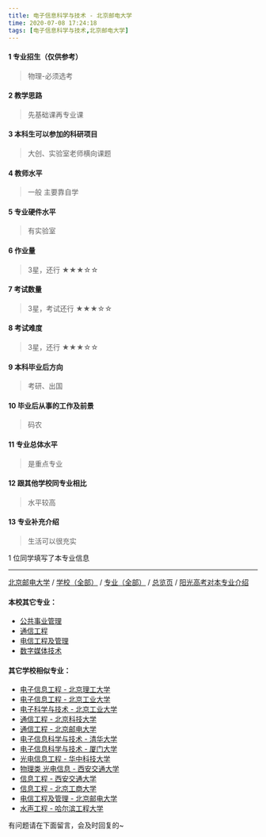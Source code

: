 ```yaml
---
title: 电子信息科学与技术 - 北京邮电大学
time: 2020-07-08 17:24:18
tags: [电子信息科学与技术,北京邮电大学]
---
```

#### 1 专业招生（仅供参考）  
> 物理-必须选考


#### 2 教学思路
> 先基础课再专业课


#### 3 本科生可以参加的科研项目
>  大创、实验室老师横向课题


#### 4 教师水平
> 一般 主要靠自学


#### 5 专业硬件水平
> 有实验室


#### 6 作业量
> 3星，还行
★★★☆☆


#### 7 考试数量
> 3星，考试还行
★★★☆☆


#### 8 考试难度
> 3星，还行
★★★☆☆


#### 9 本科毕业后方向
> 考研、出国


#### 10 毕业后从事的工作及前景
> 码农


#### 11 专业总体水平
> 是重点专业


#### 12 跟其他学校同专业相比
> 水平较高


#### 13 专业补充介绍
> 生活可以很充实

1 位同学填写了本专业信息
***
[北京邮电大学](https://univgo.github.io/2020/07/08/北京邮电大学) / [学校（全部）](https://univgo.github.io/2020/07/09/学校汇总页) / [专业（全部）](https://univgo.github.io/2020/07/09/专业汇总页) / [总览页](https://univgo.github.io/2020/07/09/总览) / [阳光高考对本专业介绍](http://gaokao.chsi.com.cn/sch/zyk/view.do?schId=73394566&specId=73384004)
#### 本校其它专业：
- [公共事业管理](https://univgo.github.io/2020/07/08/公共事业管理%20-%20北京邮电大学)
- [通信工程](https://univgo.github.io/2020/07/08/通信工程%20-%20北京邮电大学)
- [电信工程及管理](https://univgo.github.io/2020/07/08/电信工程及管理%20-%20北京邮电大学)
- [数字媒体技术](https://univgo.github.io/2020/07/08/数字媒体技术%20-%20北京邮电大学)

#### 其它学校相似专业：
- [电子信息工程 - 北京理工大学](https://univgo.github.io/2020/07/08/电子信息%20-%20北京理工大学)
- [电子信息工程 - 北京工业大学](https://univgo.github.io/2020/07/08/电子信息工程%20-%20北京工业大学)
- [电子科学与技术 - 北京工业大学](https://univgo.github.io/2020/07/08/电子科学与技术%20-%20北京工业大学)
- [通信工程 - 北京科技大学](https://univgo.github.io/2020/07/08/通信工程%20-%20北京科技大学)
- [通信工程 - 北京邮电大学](https://univgo.github.io/2020/07/08/通信工程%20-%20北京邮电大学)
- [电子信息科学与技术 - 清华大学](https://univgo.github.io/2020/07/08/电子信息科学与技术%20-%20清华大学)
- [电子信息科学与技术 - 厦门大学](https://univgo.github.io/2020/07/08/电子信息科学与技术%20-%20厦门大学)
- [光电信息工程 - 华中科技大学](https://univgo.github.io/2020/07/08/光电信息工程%20-%20华中科技大学)
- [物理类 光电信息 - 西安交通大学](https://univgo.github.io/2020/07/08/物理类%20光电信息%20-%20西安交通大学)
- [信息工程 - 西安交通大学](https://univgo.github.io/2020/07/08/信息工程%20-%20西安交通大学)
- [信息工程 - 北京工商大学](https://univgo.github.io/2020/07/08/信息工程%20-%20北京工商大学)
- [电信工程及管理 - 北京邮电大学](https://univgo.github.io/2020/07/08/电信工程及管理%20-%20北京邮电大学)
- [水声工程 - 哈尔滨工程大学](https://univgo.github.io/2020/07/08/水声工程%20-%20哈尔滨工程大学)


有问题请在下面留言，会及时回复的~
